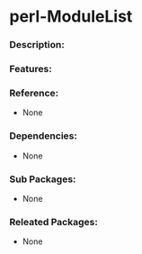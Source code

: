 # perl-ModuleList

### Description:

### Features:

### Reference:
* None

### Dependencies:
* None

### Sub Packages:
* None

### Releated Packages:
* None
